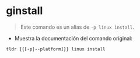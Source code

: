 # ginstall

> Este comando es un alias de `-p linux install`.

- Muestra la documentación del comando original:

`tldr {{[-p|--platform]}} linux install`
